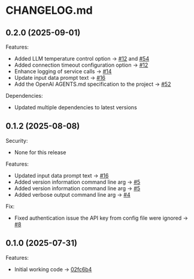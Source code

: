 # CHANGELOG.md

## 0.2.0 (2025-09-01)

Features:
  - Added LLM temperature control option -> [#12](https://github.com/brianbirrell/ai-cli/issues/12) and [#54](https://github.com/brianbirrell/ai-cli/issues/54)
  - Added connection timeout configuration option -> [#12](https://github.com/brianbirrell/ai-cli/issues/12)
  - Enhance logging of service calls -> [#14](https://github.com/brianbirrell/ai-cli/issues/14)
  - Update input data prompt text -> [#16](https://github.com/brianbirrell/ai-cli/issues/16)
  - Add the OpenAI AGENTS.md specification to the project -> [#52](https://github.com/brianbirrell/ai-cli/issues/52)

Dependencies:
  - Updated multiple dependencies to latest versions

## 0.1.2 (2025-08-08)

Security:
  - None for this release

Features:
  - Updated input data prompt text -> [#16](https://github.com/brianbirrell/ai-cli/issues/16)
  - Added version information command line arg -> [#5](https://github.com/brianbirrell/ai-cli/issues/5)
  - Added version information command line arg -> [#5](https://github.com/brianbirrell/ai-cli/issues/5)
  - Added verbose output command line arg -> [#4](https://github.com/brianbirrell/ai-cli/issues/4)

Fix:
  - Fixed authentication issue the API key from config file were ignored -> [#8](https://github.com/brianbirrell/ai-cli/issues/8)

## 0.1.0 (2025-07-31)

Features:
  - Initial working code -> [02fc6b4](https://github.com/brianbirrell/ai-cli/commit/02fc6b4115a04db74973ba972fb06d0e61ae9161)
